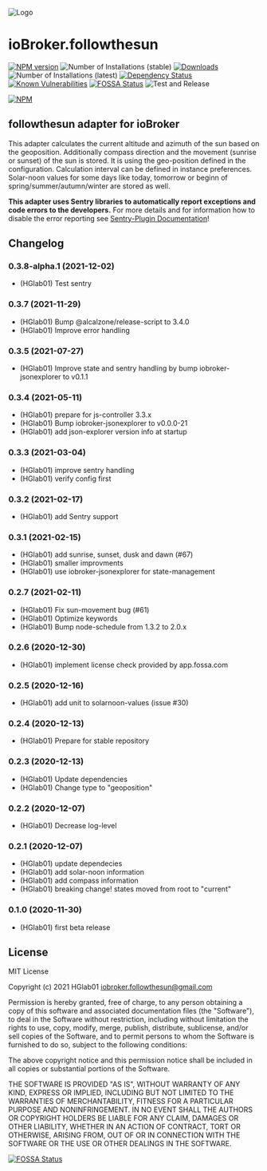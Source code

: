 ![Logo](admin/followthesun.png)
# ioBroker.followthesun

[![NPM version](http://img.shields.io/npm/v/iobroker.followthesun.svg)](https://www.npmjs.com/package/iobroker.followthesun)
![Number of Installations (stable)](http://iobroker.live/badges/followthesun-stable.svg)
[![Downloads](https://img.shields.io/npm/dm/iobroker.followthesun.svg)](https://www.npmjs.com/package/iobroker.followthesun)
![Number of Installations (latest)](http://iobroker.live/badges/followthesun-installed.svg)
[![Dependency Status](https://img.shields.io/david/HGlab01/iobroker.followthesun.svg)](https://david-dm.org/HGlab01/iobroker.followthesun)
[![Known Vulnerabilities](https://snyk.io/test/github/HGlab01/ioBroker.followthesun/badge.svg)](https://snyk.io/test/github/HGlab01/ioBroker.followthesun)
[![FOSSA Status](https://app.fossa.com/api/projects/git%2Bgithub.com%2FHGlab01%2FioBroker.followthesun.svg?type=shield)](https://app.fossa.com/projects/git%2Bgithub.com%2FHGlab01%2FioBroker.followthesun?ref=badge_shield)
![Test and Release](https://github.com/HGlab01/ioBroker.followthesun/workflows/Test%20and%20Release/badge.svg)

[![NPM](https://nodei.co/npm/iobroker.followthesun.png?downloads=true)](https://nodei.co/npm/iobroker.followthesun/)

## followthesun adapter for ioBroker

This adapter calculates the current altitude and azimuth of the sun based on the geoposition. Additionally compass direction and the movement (sunrise or sunset) of the sun is stored.
It is using the geo-position defined in the configuration. Calculation interval can be defined in instance preferences.
Solar-noon values for some days like today, tomorrow or beginn of spring/summer/autumn/winter are stored as well.  


**This adapter uses Sentry libraries to automatically report exceptions and code errors to the developers.** For more details and for information how to disable the error reporting see [Sentry-Plugin Documentation](https://github.com/ioBroker/plugin-sentry#plugin-sentry)!

## Changelog
<!--
    Placeholder for the next version (at the beginning of the line):
    ### __WORK IN PROGRESS__
-->
### 0.3.8-alpha.1 (2021-12-02)
* (HGlab01) Test sentry

### 0.3.7 (2021-11-29)
* (HGlab01) Bump @alcalzone/release-script to 3.4.0
* (HGlab01) Improve error handling

### 0.3.5 (2021-07-27)
* (HGlab01) Improve state and sentry handling by bump iobroker-jsonexplorer to v0.1.1

### 0.3.4 (2021-05-11)
* (HGlab01) prepare for js-controller 3.3.x
* (HGlab01) Bump iobroker-jsonexplorer to v0.0.0-21
* (HGlab01) add json-explorer version info at startup

### 0.3.3 (2021-03-04)
* (HGlab01) improve sentry handling
* (HGlab01) verify config first

### 0.3.2 (2021-02-17)
* (HGlab01) add Sentry support

### 0.3.1 (2021-02-15)
* (HGlab01) add sunrise, sunset, dusk and dawn (#67)
* (HGlab01) smaller improvments
* (HGlab01) use iobroker-jsonexplorer for state-management

### 0.2.7 (2021-02-11)
* (HGlab01) Fix sun-movement bug (#61)
* (HGlab01) Optimize keywords
* (HGlab01) Bump node-schedule from 1.3.2 to 2.0.x

### 0.2.6 (2020-12-30)
* (HGlab01) implement license check provided by app.fossa.com

### 0.2.5 (2020-12-16)
* (HGlab01) add unit to solarnoon-values (issue #30)

### 0.2.4 (2020-12-13)
* (HGlab01) Prepare for stable repository

### 0.2.3 (2020-12-13)
* (HGlab01) Update dependencies
* (HGlab01) Change type to "geoposition"

### 0.2.2 (2020-12-07)
* (HGlab01) Decrease log-level

### 0.2.1 (2020-12-07)
* (HGlab01) update dependecies
* (HGlab01) add solar-noon information
* (HGlab01) add compass information
* (HGlab01) breaking change! states moved from root to "current"

### 0.1.0 (2020-11-30)
* (HGlab01) first beta release

## License
MIT License

Copyright (c) 2021 HGlab01 <iobroker.followthesun@gmail.com>

Permission is hereby granted, free of charge, to any person obtaining a copy
of this software and associated documentation files (the "Software"), to deal
in the Software without restriction, including without limitation the rights
to use, copy, modify, merge, publish, distribute, sublicense, and/or sell
copies of the Software, and to permit persons to whom the Software is
furnished to do so, subject to the following conditions:

The above copyright notice and this permission notice shall be included in all
copies or substantial portions of the Software.

THE SOFTWARE IS PROVIDED "AS IS", WITHOUT WARRANTY OF ANY KIND, EXPRESS OR
IMPLIED, INCLUDING BUT NOT LIMITED TO THE WARRANTIES OF MERCHANTABILITY,
FITNESS FOR A PARTICULAR PURPOSE AND NONINFRINGEMENT. IN NO EVENT SHALL THE
AUTHORS OR COPYRIGHT HOLDERS BE LIABLE FOR ANY CLAIM, DAMAGES OR OTHER
LIABILITY, WHETHER IN AN ACTION OF CONTRACT, TORT OR OTHERWISE, ARISING FROM,
OUT OF OR IN CONNECTION WITH THE SOFTWARE OR THE USE OR OTHER DEALINGS IN THE
SOFTWARE.


[![FOSSA Status](https://app.fossa.com/api/projects/git%2Bgithub.com%2FHGlab01%2FioBroker.followthesun.svg?type=large)](https://app.fossa.com/projects/git%2Bgithub.com%2FHGlab01%2FioBroker.followthesun?ref=badge_large)
